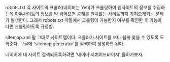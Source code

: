 robots.txt 
각 사이트의 크롤러(네이버는 Yeti)가 크롤링하여 웹사이트의 정보를 수집하는데 아무사이트의 정보를 막 긁어오면 공개를 원치않는 사이트까지 가져오게되는 문제가 발생한다. 
그래서 robots.txt 파일에서 크롤링이 가능한지 여부를 확인한 후 가능하다면 크롤링하도록 규정함.

sitemap.xml
말 그대로 사이트맵이다. 크롤러가 사이트를 보다 쉽게 찾을 수 있도록 도와준다.
구글에 'sitemap generator'를 검색하여 생성하면 된다.

네이버에 내 사이트 검색되도록하려면 '네이버 서치어드바이저' 들어가보자.
